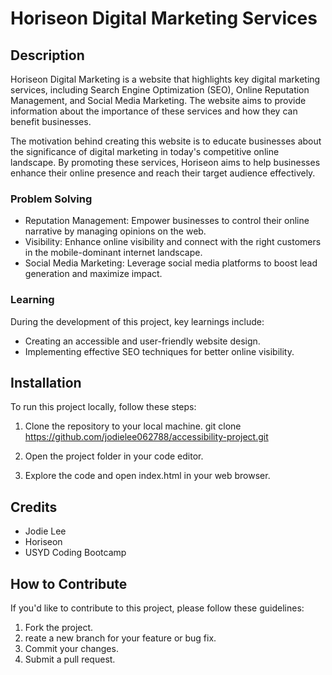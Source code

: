 # Horiseon Digital Marketing Services

## Description

Horiseon Digital Marketing is a website that highlights key digital marketing services, including Search Engine Optimization (SEO), Online Reputation Management, and Social Media Marketing. The website aims to provide information about the importance of these services and how they can benefit businesses.

The motivation behind creating this website is to educate businesses about the significance of digital marketing in today's competitive online landscape. By promoting these services, Horiseon aims to help businesses enhance their online presence and reach their target audience effectively.

### Problem Solving

- Reputation Management: Empower businesses to control their online narrative by managing opinions on the web.
- Visibility: Enhance online visibility and connect with the right customers in the mobile-dominant internet landscape.
- Social Media Marketing: Leverage social media platforms to boost lead generation and maximize impact.

### Learning

During the development of this project, key learnings include:
- Creating an accessible and user-friendly website design.
- Implementing effective SEO techniques for better online visibility.

## Installation

To run this project locally, follow these steps:

1. Clone the repository to your local machine.
    git clone https://github.com/jodielee062788/accessibility-project.git

2. Open the project folder in your code editor.
3. Explore the code and open index.html in your web browser.

## Credits

- Jodie Lee
- Horiseon
- USYD Coding Bootcamp

## How to Contribute

If you'd like to contribute to this project, please follow these guidelines:

1. Fork the project.
2. reate a new branch for your feature or bug fix.
3. Commit your changes.
4. Submit a pull request.
